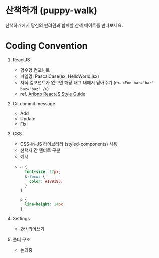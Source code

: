 # 산책하개 (puppy-walk)

산책하개에서 당신의 반려견과 함께할 산책 메이트를 만나보세요.

# Coding Convention

1. ReactJS

   - 함수형 컴포넌트
   - 파일명: PascalCase(ex. HelloWorld.jsx)
   - 자식 컴포넌트가 없으면 해당 태그 내에서 닫아주기 (ex. `<Foo bar="bar" baz="baz" />`)
   - ref. [Aribnb ReactJS Style Guide](https://airbnb.io/javascript/react/)

2. Git commit message

   - Add
   - Update
   - Fix

3. CSS

   - CSS-in-JS 라이브러리 (styled-components) 사용
   - 선택자 간 엔터로 구분
   - 예시
   - ```css
     a {
       font-size: 12px;
       &:focus {
         color: #189193;
       }
     }

     p {
       line-height: 14px;
     }
     ```

4. Settings

   - 2칸 띄어쓰기

5. 폴더 구조
   - 논의중

